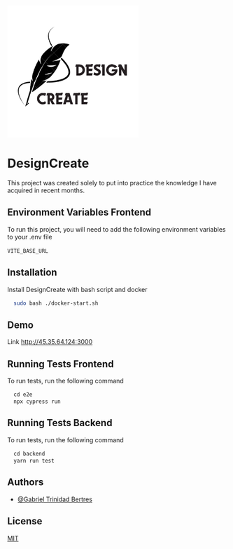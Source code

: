 <img src='https://raw.githubusercontent.com/Gabrieltrinidad0101/DesignCreate/master/frontend/src/assets/images/logo.png' width='300'>

# DesignCreate

This project was created solely to put into practice the knowledge I have acquired in recent months.


## Environment Variables Frontend

To run this project, you will need to add the following environment variables to your .env file

`VITE_BASE_URL`


## Installation

Install DesignCreate with bash script and docker

```bash
  sudo bash ./docker-start.sh
```
## Demo

Link http://45.35.64.124:3000


## Running Tests Frontend

To run tests, run the following command

```
  cd e2e
  npx cypress run
```

## Running Tests Backend

To run tests, run the following command

```
  cd backend
  yarn run test
```
    
## Authors

- [@Gabriel Trinidad Bertres](https://www.github.com/Gabrieltrinidad0101)


## License

[MIT](https://choosealicense.com/licenses/mit/)

